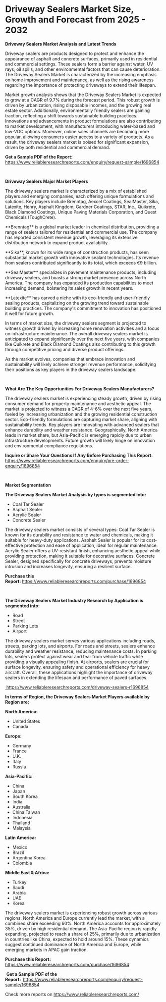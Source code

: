 <p><h1>Driveway Sealers Market Size, Growth and Forecast from 2025 - 2032</h1></p><p><strong>Driveway Sealers Market Analysis and Latest Trends</strong></p>
<p><p>Driveway sealers are products designed to protect and enhance the appearance of asphalt and concrete surfaces, primarily used in residential and commercial settings. These sealers form a barrier against water, UV rays, oil spills, and other environmental factors that can cause deterioration. The Driveway Sealers Market is characterized by the increasing emphasis on home improvement and maintenance, as well as the rising awareness regarding the importance of protecting driveways to extend their lifespan.</p><p>Market growth analysis shows that the Driveway Sealers Market is expected to grow at a CAGR of 9.7% during the forecast period. This robust growth is driven by urbanization, rising disposable incomes, and the growing real estate sector. Additionally, environmentally friendly sealers are gaining traction, reflecting a shift towards sustainable building practices. Innovations and advancements in product formulations are also contributing to market development, with manufacturers introducing water-based and low-VOC options. Moreover, online sales channels are becoming more popular, allowing consumers easier access to a variety of products. As a result, the driveway sealers market is poised for significant expansion, driven by both residential and commercial demand.</p></p>
<p><strong>Get a Sample PDF of the Report:&nbsp;</strong> <a href="https://www.reliableresearchreports.com/enquiry/request-sample/1696854?utm_campaign=2745&utm_medium=2&utm_source=Github&utm_content=ia&utm_term=27032025&utm_id=driveway-sealers">https://www.reliableresearchreports.com/enquiry/request-sample/1696854</a></p>
<p>&nbsp;</p>
<p><strong>Driveway Sealers Major Market Players</strong></p>
<p><p>The driveway sealers market is characterized by a mix of established players and emerging companies, each offering unique formulations and solutions. Key players include Brenntag, Aexcel Coatings, SealMaster, Sika, Latexite, Henry, Asphalt Kingdom, Gardner Coatings, STAR, Inc., Quikrete, Black Diamond Coatings, Unique Paving Materials Corporation, and Quest Chemicals (ToughCrete).</p><p>**Brenntag** is a global market leader in chemical distribution, providing a range of sealers tailored for residential and commercial use. The company has reported consistent revenue growth, leveraging its extensive distribution network to expand product availability.</p><p>**Sika**, known for its wide range of construction products, has seen substantial market growth with innovative sealant technologies. Its revenue from sealers contributed significantly to its total, which exceeds €9 billion.</p><p>**SealMaster** specializes in pavement maintenance products, including driveway sealers, and boasts a strong market presence across North America. The company has expanded its production capabilities to meet increasing demand, bolstering its sales growth in recent years.</p><p>**Latexite** has carved a niche with its eco-friendly and user-friendly sealing products, capitalizing on the growing trend toward sustainable building practices. The company's commitment to innovation has positioned it well for future growth.</p><p>In terms of market size, the driveway sealers segment is projected to witness growth driven by increasing home renovation activities and a focus on infrastructure maintenance. The overall driveway sealers market is anticipated to expand significantly over the next five years, with companies like Quikrete and Black Diamond Coatings also contributing to this growth through competitive pricing and diverse product offerings.</p><p>As the market evolves, companies that embrace innovation and sustainability will likely achieve stronger revenue performance, solidifying their positions as key players in the driveway sealers landscape.</p></p>
<p>&nbsp;</p>
<p><strong>What Are The Key Opportunities For Driveway Sealers Manufacturers?</strong></p>
<p><p>The driveway sealers market is experiencing steady growth, driven by rising consumer demand for property maintenance and aesthetic appeal. The market is projected to witness a CAGR of 4-6% over the next five years, fueled by increasing urbanization and the growing residential construction sector. Eco-friendly formulations are capturing market share, aligning with sustainability trends. Key players are innovating with advanced sealers that enhance durability and weather resistance. Geographically, North America leads in market share, but Asia-Pacific is emerging rapidly due to urban infrastructure developments. Future growth will likely hinge on innovation and environmental compliance regulations.</p></p>
<p><strong>Inquire or Share Your Questions If Any Before Purchasing This Report:</strong> <a href="https://www.reliableresearchreports.com/enquiry/pre-order-enquiry/1696854?utm_campaign=2745&utm_medium=2&utm_source=Github&utm_content=ia&utm_term=27032025&utm_id=driveway-sealers">https://www.reliableresearchreports.com/enquiry/pre-order-enquiry/1696854</a></p>
<p>&nbsp;</p>
<p><strong>Market Segmentation</strong></p>
<p><strong>The Driveway Sealers Market Analysis by types is segmented into:</strong></p>
<p><ul><li>Coal Tar Sealer</li><li>Asphalt Sealer</li><li>Acrylic Sealer</li><li>Concrete Sealer</li></ul></p>
<p><p>The driveway sealers market consists of several types: Coal Tar Sealer is known for its durability and resistance to water and chemicals, making it suitable for heavy-duty applications. Asphalt Sealer is popular for its cost-effective protection and ease of application, ideal for regular maintenance. Acrylic Sealer offers a UV-resistant finish, enhancing aesthetic appeal while providing protection, making it suitable for decorative surfaces. Concrete Sealer, designed specifically for concrete driveways, prevents moisture intrusion and increases longevity, ensuring a resilient surface.</p></p>
<p><strong>Purchase this Report:&nbsp;</strong><a href="https://www.reliableresearchreports.com/purchase/1696854?utm_campaign=2745&utm_medium=2&utm_source=Github&utm_content=ia&utm_term=27032025&utm_id=driveway-sealers">https://www.reliableresearchreports.com/purchase/1696854</a></p>
<p>&nbsp;</p>
<p><strong>The Driveway Sealers Market Industry Research by Application is segmented into:</strong></p>
<p><ul><li>Road</li><li>Street</li><li>Parking Lots</li><li>Airport</li></ul></p>
<p><p>The driveway sealers market serves various applications including roads, streets, parking lots, and airports. For roads and streets, sealers enhance durability and weather resistance, reducing maintenance costs. In parking lots, sealers protect against wear and tear from vehicle traffic while providing a visually appealing finish. At airports, sealers are crucial for surface longevity, ensuring safety and operational efficiency for heavy aircraft. Overall, these applications highlight the importance of driveway sealers in extending the lifespan and performance of paved surfaces.</p></p>
<p><a href="https://www.reliableresearchreports.com/driveway-sealers-r1696854?utm_campaign=2745&utm_medium=2&utm_source=Github&utm_content=ia&utm_term=27032025&utm_id=driveway-sealers">&nbsp;https://www.reliableresearchreports.com/driveway-sealers-r1696854</a></p>
<p><strong>In terms of Region, the Driveway Sealers Market Players available by Region are:</strong></p>
<p>
    <p> <strong> North America: </strong>
        <ul>
            <li>United States</li>
            <li>Canada</li>
        </ul>
        </p> 
    <p> <strong> Europe: </strong>
        <ul>
            <li>Germany</li>
            <li>France</li>
            <li>U.K.</li>
            <li>Italy</li>
            <li>Russia</li>
        </ul>
        </p> 
    <p> <strong> Asia-Pacific: </strong>
        <ul>
            <li>China</li>
            <li>Japan</li>
            <li>South Korea</li>
            <li>India</li>
            <li>Australia</li>
            <li>China Taiwan</li>
            <li>Indonesia</li>
            <li>Thailand</li>
            <li>Malaysia</li>
        </ul>
        </p> 
    <p> <strong> Latin America: </strong>
        <ul>
            <li>Mexico</li>
            <li>Brazil</li>
            <li>Argentina Korea</li>
            <li>Colombia</li>
        </ul>
        </p> 
    <p> <strong> Middle East & Africa: </strong>
        <ul>
            <li>Turkey</li>
            <li>Saudi</li>
            <li>Arabia</li>
            <li>UAE</li>
            <li>Korea</li>
        </ul>
    </p>
    </p>
<p><p>The driveway sealers market is experiencing robust growth across various regions. North America and Europe currently lead the market, with a combined share exceeding 60%. North America accounts for approximately 35%, driven by high residential demand. The Asia-Pacific region is rapidly expanding, projected to reach a share of 25%, primarily due to urbanization in countries like China, expected to hold around 15%. These dynamics suggest continued dominance of North America and Europe, while emerging markets in APAC gain traction.</p></p>
<p><strong>Purchase this Report: </strong><a href="https://www.reliableresearchreports.com/purchase/1696854?utm_campaign=2745&utm_medium=2&utm_source=Github&utm_content=ia&utm_term=27032025&utm_id=driveway-sealers">https://www.reliableresearchreports.com/purchase/1696854</a></p>
<p>&nbsp;<strong>Get a Sample PDF of the Report:&nbsp;&nbsp;</strong><a href="https://www.reliableresearchreports.com/enquiry/request-sample/1696854?utm_campaign=2745&utm_medium=2&utm_source=Github&utm_content=ia&utm_term=27032025&utm_id=driveway-sealers">https://www.reliableresearchreports.com/enquiry/request-sample/1696854</a></p>
<p><strong></strong></p>
<p>Check more reports on <a href="https://www.reliableresearchreports.com/?utm_campaign=2745&utm_medium=2&utm_source=Github&utm_content=ia&utm_term=27032025&utm_id=driveway-sealers">https://www.reliableresearchreports.com/</a></p>